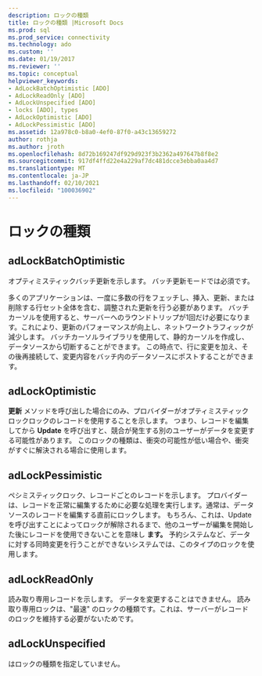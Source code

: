 ```yaml
---
description: ロックの種類
title: ロックの種類 |Microsoft Docs
ms.prod: sql
ms.prod_service: connectivity
ms.technology: ado
ms.custom: ''
ms.date: 01/19/2017
ms.reviewer: ''
ms.topic: conceptual
helpviewer_keywords:
- AdLockBatchOptimistic [ADO]
- AdLockReadOnly [ADO]
- AdLockUnspecified [ADO]
- locks [ADO], types
- AdLockOptimistic [ADO]
- AdLockPessimistic [ADO]
ms.assetid: 12a978c0-b8a0-4ef0-87f0-a43c13659272
author: rothja
ms.author: jroth
ms.openlocfilehash: 8d72b169247df929d923f3b2362a497647b8f8e2
ms.sourcegitcommit: 917df4ffd22e4a229af7dc481dcce3ebba0aa4d7
ms.translationtype: MT
ms.contentlocale: ja-JP
ms.lasthandoff: 02/10/2021
ms.locfileid: "100036902"
---
```

# <a name="types-of-locks"></a>ロックの種類
## <a name="adlockbatchoptimistic"></a>adLockBatchOptimistic  
 オプティミスティックバッチ更新を示します。 バッチ更新モードでは必須です。  
  
 多くのアプリケーションは、一度に多数の行をフェッチし、挿入、更新、または削除する行セット全体を含む、調整された更新を行う必要があります。 バッチカーソルを使用すると、サーバーへのラウンドトリップが1回だけ必要になります。これにより、更新のパフォーマンスが向上し、ネットワークトラフィックが減少します。 バッチカーソルライブラリを使用して、静的カーソルを作成し、データソースから切断することができます。 この時点で、行に変更を加え、その後再接続して、変更内容をバッチ内のデータソースにポストすることができます。  
  
## <a name="adlockoptimistic"></a>adLockOptimistic  
 **更新** メソッドを呼び出した場合にのみ、プロバイダーがオプティミスティックロックロックのレコードを使用することを示します。 つまり、レコードを編集してから **Update** を呼び出すと、競合が発生する別のユーザーがデータを変更する可能性があります。 このロックの種類は、衝突の可能性が低い場合や、衝突がすぐに解決される場合に使用します。  
  
## <a name="adlockpessimistic"></a>adLockPessimistic  
 ペシミスティックロック、レコードごとのレコードを示します。 プロバイダーは、レコードを正常に編集するために必要な処理を実行します。通常は、データソースのレコードを編集する直前にロックします。 もちろん、これは、Update を呼び出すことによってロックが解除されるまで、他のユーザーが編集を開始した後にレコードを使用できないことを意味し **ます。** 予約システムなど、データに対する同時変更を行うことができないシステムでは、このタイプのロックを使用します。  
  
## <a name="adlockreadonly"></a>adLockReadOnly  
 読み取り専用レコードを示します。 データを変更することはできません。 読み取り専用ロックは、"最速" のロックの種類です。これは、サーバーがレコードのロックを維持する必要がないためです。  
  
## <a name="adlockunspecified"></a>adLockUnspecified  
 はロックの種類を指定していません。
